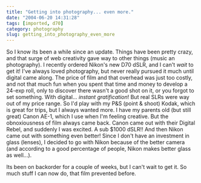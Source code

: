 ```yaml
---
title: "Getting into photography... even more."
date: "2004-06-20 14:31:28"
tags: [imported, d70]
category: photography
slug: getting_into_photography_even_more
---
```


So I know its been a while since an update. Things have been pretty crazy, and that surge of web creativity gave way to other things (music an photography). I recently ordered Nikon's new D70 dSLR, and I can't <em>wait</em> to get it! I've always loved photography, but never really pursued it much until digital came along. The price of film and that overhead was just too costly, and not that much fun when you spent that time and money to develop a 24-exp roll, only to discover there wasn't a good shot on it, or you forgot to set something. With digital... <em>instant gratification</em>! But real SLRs were way out of my price range. So I'd play with my P&S (point & shoot) Kodak, which is great for trips, but I always wanted more. I have my parents old (but still great) Canon AE-1, which I use when I'm feeling creative. But the obnoxiousness of film always came back. Canon came out with their Digital Rebel, and suddenly I was excited. A sub $1000 dSLR!! And then Nikon came out with something even better! Since I don't have an investment in glass (lenses), I decided to go with Nikon because of the better camera (and according to a good percentage of people, Nikon makes better glass as well...).

Its been on backorder for a couple of weeks, but I can't wait to get it. So much stuff I can now do, that film prevented before.
